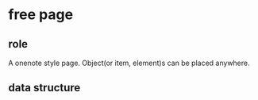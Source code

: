 # free page
## role 
 A onenote style page. Object(or item, element)s can be placed anywhere.   

## data structure
```json



```

